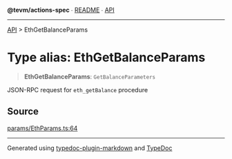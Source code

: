 **@tevm/actions-spec** ∙ [README](../README.md) ∙ [API](../API.md)

***

[API](../API.md) > EthGetBalanceParams

# Type alias: EthGetBalanceParams

> **EthGetBalanceParams**: `GetBalanceParameters`

JSON-RPC request for `eth_getBalance` procedure

## Source

[params/EthParams.ts:64](https://github.com/evmts/tevm-monorepo/blob/main/core/actions-spec/src/params/EthParams.ts#L64)

***
Generated using [typedoc-plugin-markdown](https://www.npmjs.com/package/typedoc-plugin-markdown) and [TypeDoc](https://typedoc.org/)
